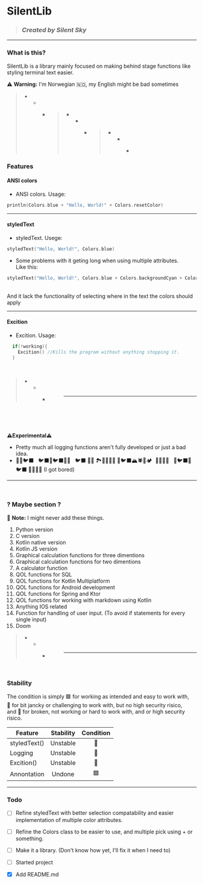 # SilentLib
> ### *Created by Silent Sky*
---
### What is this?
SilentLib is a library mainly focused on making behind stage functions like styling terminal text easier.

 :warning: **Warning:** I'm Norwegian :norway:, my English might be bad sometimes
 
> - - - > - - - > - - - >


### Features
#### ANSI colors
* ANSI colors. Usage:
```Kotlin
println(Colors.blue + "Hello, World!" + Colors.resetColor)
```

---

#### styledText
* styledText. Usege:
``` Kotlin
styledText("Hello, World!", Colors.blue)
```
  - Some problems with it geting long when using multiple attributes. <br>
  Like this:
``` Kotlin
styledText("Hello, World!", Colors.blue + Colors.backgroundCyan + Colors.bold + Colors.italic + Colors.underline)
```
<br>
  And it lack the functionality of selecting where in the text the colors should apply
  
  ---
#### Excition

* Excition. Usage:
``` Kotlin
  if(!working){
    Excition() //Kills the program without anything stopping it.
  }
```

<br>

> - - - > - - -

<br>

<br><br>
**⚠️Experimental⚠️**
* Pretty much all logging functions aren't fully developed or just a bad idea.
* 🌲🌳🐦‍⬛ &nbsp; 🐦‍⬛💐🐦‍⬛🌲🌲 &nbsp; 🐦‍⬛ 🌲🦡 🏞🌳💐🌳🐌 🌲🐦‍⬛🏔🕷🌳🏕 &nbsp;🌲🧸🌲🌳 &nbsp; 🌲🐦‍⬛🌳 🐦‍⬛ 🌲🦊🌳💐 (I got bored)
---
<br>

### ? Maybe section ?

:memo: **Note:** I might never add these things.
1. Python version
2. C version
3. Kotlin native version
4. Kotlin JS version
5. Graphical calculation functions for three dimentions
6. Graphical calculation functions for two dimentions
7. A calculator function
8. QOL functions for SQL
9. QOL functions for Kotlin Multiplatform
10. QOL functions for Android development
12. QOL functions for Spring and Ktor
13. QOL functions for working with markdown using Kotlin
14. Anything IOS related
15. Function for handling of user input. (To avoid if statements for every single input)
16. Doom
 
> - - - > - - -
<br>

### Stability
The condition is simply 🟩 for working as intended and easy to work with, <br>
🔶 for bit jancky or challenging to work with, but no high security risico, <br>
and 🔴 for broken, not working or hard to work with, and or high security risico.

| Feature | Stability | Condition |
| ----------- | :-----------: | :--: |
| styledText() | Unstable | 🔶 |
| Logging | Unstable | 🔴 |
| Excition() | Unstable | 🔴 |
| Annontation | Undone| 🟩 |

--- 

### Todo
- [ ] Refine styledText with better selection compatability and easier implementation of multiple color attributes.
- [ ] Refine the Colors class to be easier to use, and multiple pick using + or something.
- [ ] Make it a library. (Don't know how yet, I'll fix it when I need to)
- [ ] Started project
- [x] Add README.md

